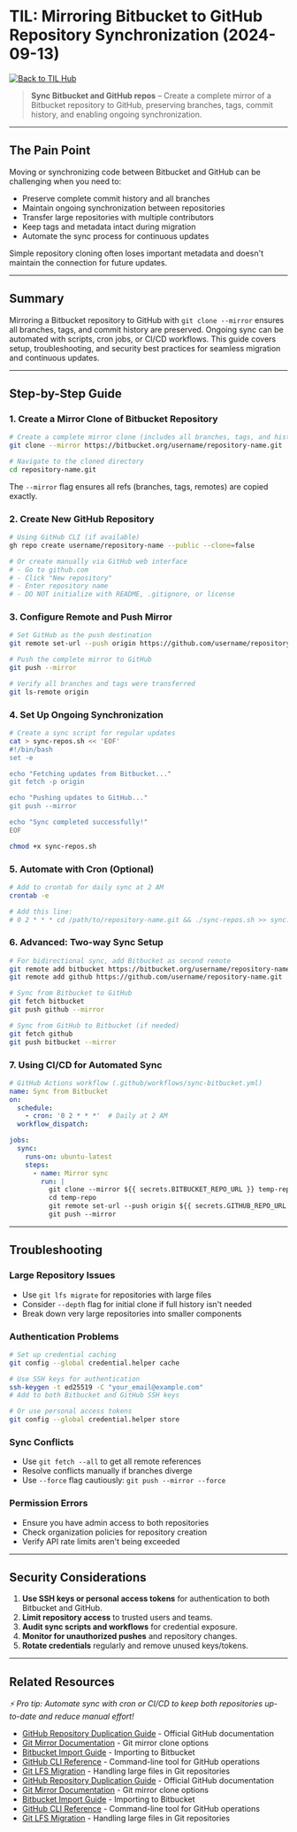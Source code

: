 # TIL: Mirroring Bitbucket to GitHub Repository Synchronization (2024-09-13)

[![Back to TIL Hub](https://img.shields.io/badge/←%20Back%20to-TIL%20Hub-blue?style=for-the-badge)](README.md)

> **Sync Bitbucket and GitHub repos** – Create a complete mirror of a Bitbucket repository to GitHub, preserving branches, tags, commit history, and enabling ongoing synchronization.

---

## The Pain Point

Moving or synchronizing code between Bitbucket and GitHub can be challenging when you need to:

- Preserve complete commit history and all branches
- Maintain ongoing synchronization between repositories
- Transfer large repositories with multiple contributors
- Keep tags and metadata intact during migration
- Automate the sync process for continuous updates

Simple repository cloning often loses important metadata and doesn't maintain the connection for future updates.

---

## Summary

Mirroring a Bitbucket repository to GitHub with `git clone --mirror` ensures all branches, tags, and commit history are preserved. Ongoing sync can be automated with scripts, cron jobs, or CI/CD workflows. This guide covers setup, troubleshooting, and security best practices for seamless migration and continuous updates.

---

## Step-by-Step Guide

### 1. Create a Mirror Clone of Bitbucket Repository

```bash
# Create a complete mirror clone (includes all branches, tags, and history)
git clone --mirror https://bitbucket.org/username/repository-name.git

# Navigate to the cloned directory
cd repository-name.git
```

The `--mirror` flag ensures all refs (branches, tags, remotes) are copied exactly.

### 2. Create New GitHub Repository

```bash
# Using GitHub CLI (if available)
gh repo create username/repository-name --public --clone=false

# Or create manually via GitHub web interface
# - Go to github.com
# - Click "New repository"
# - Enter repository name
# - DO NOT initialize with README, .gitignore, or license
```

### 3. Configure Remote and Push Mirror

```bash
# Set GitHub as the push destination
git remote set-url --push origin https://github.com/username/repository-name.git

# Push the complete mirror to GitHub
git push --mirror

# Verify all branches and tags were transferred
git ls-remote origin
```

### 4. Set Up Ongoing Synchronization

```bash
# Create a sync script for regular updates
cat > sync-repos.sh << 'EOF'
#!/bin/bash
set -e

echo "Fetching updates from Bitbucket..."
git fetch -p origin

echo "Pushing updates to GitHub..."
git push --mirror

echo "Sync completed successfully!"
EOF

chmod +x sync-repos.sh
```

### 5. Automate with Cron (Optional)

```bash
# Add to crontab for daily sync at 2 AM
crontab -e

# Add this line:
# 0 2 * * * cd /path/to/repository-name.git && ./sync-repos.sh >> sync.log 2>&1
```

### 6. Advanced: Two-way Sync Setup

```bash
# For bidirectional sync, add Bitbucket as second remote
git remote add bitbucket https://bitbucket.org/username/repository-name.git
git remote add github https://github.com/username/repository-name.git

# Sync from Bitbucket to GitHub
git fetch bitbucket
git push github --mirror

# Sync from GitHub to Bitbucket (if needed)
git fetch github  
git push bitbucket --mirror
```

### 7. Using CI/CD for Automated Sync

```yaml
# GitHub Actions workflow (.github/workflows/sync-bitbucket.yml)
name: Sync from Bitbucket
on:
  schedule:
    - cron: '0 2 * * *'  # Daily at 2 AM
  workflow_dispatch:

jobs:
  sync:
    runs-on: ubuntu-latest
    steps:
      - name: Mirror sync
        run: |
          git clone --mirror ${{ secrets.BITBUCKET_REPO_URL }} temp-repo
          cd temp-repo
          git remote set-url --push origin ${{ secrets.GITHUB_REPO_URL }}
          git push --mirror
```

---

## Troubleshooting

### Large Repository Issues

- Use `git lfs migrate` for repositories with large files
- Consider `--depth` flag for initial clone if full history isn't needed
- Break down very large repositories into smaller components

### Authentication Problems

```bash
# Set up credential caching
git config --global credential.helper cache

# Use SSH keys for authentication
ssh-keygen -t ed25519 -C "your_email@example.com"
# Add to both Bitbucket and GitHub SSH keys

# Or use personal access tokens
git config --global credential.helper store
```

### Sync Conflicts

- Use `git fetch --all` to get all remote references
- Resolve conflicts manually if branches diverge
- Use `--force` flag cautiously: `git push --mirror --force`

### Permission Errors

- Ensure you have admin access to both repositories
- Check organization policies for repository creation
- Verify API rate limits aren't being exceeded

---

## Security Considerations

1. **Use SSH keys or personal access tokens** for authentication to both Bitbucket and GitHub.
2. **Limit repository access** to trusted users and teams.
3. **Audit sync scripts and workflows** for credential exposure.
4. **Monitor for unauthorized pushes** and repository changes.
5. **Rotate credentials** regularly and remove unused keys/tokens.

---

## Related Resources


*⚡ Pro tip: Automate sync with cron or CI/CD to keep both repositories up-to-date and reduce manual effort!*
 
- [GitHub Repository Duplication Guide](https://docs.github.com/en/repositories/creating-and-managing-repositories/duplicating-a-repository) - Official GitHub documentation
- [Git Mirror Documentation](https://git-scm.com/docs/git-clone#Documentation/git-clone.txt---mirror) - Git mirror clone options
- [Bitbucket Import Guide](https://support.atlassian.com/bitbucket-cloud/docs/import-a-repository/) - Importing to Bitbucket
- [GitHub CLI Reference](https://cli.github.com/manual/) - Command-line tool for GitHub operations
- [Git LFS Migration](https://git-lfs.github.io/) - Handling large files in Git repositories
- [GitHub Repository Duplication Guide](https://docs.github.com/en/repositories/creating-and-managing-repositories/duplicating-a-repository) - Official GitHub documentation
- [Git Mirror Documentation](https://git-scm.com/docs/git-clone#Documentation/git-clone.txt---mirror) - Git mirror clone options
- [Bitbucket Import Guide](https://support.atlassian.com/bitbucket-cloud/docs/import-a-repository/) - Importing to Bitbucket
- [GitHub CLI Reference](https://cli.github.com/manual/) - Command-line tool for GitHub operations
- [Git LFS Migration](https://git-lfs.github.io/) - Handling large files in Git repositories
